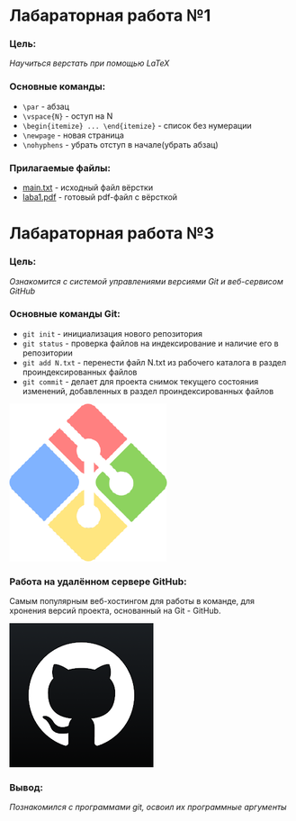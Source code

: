 # Лабараторная работа №1
### Цель:
*Научиться верстать при помощью LaTeX*

### Основные команды:
* `\par` - абзац
* `\vspace{N}` - оступ на N
* `\begin{itemize} ... \end{itemize}` - список без нумерации
* `\newpage` - новая страница
* `\nohyphens` - убрать отступ в начале(убрать абзац)


### Прилагаемые файлы:
* [main.txt](https://github.com/iis-42x70x/RPIIS/blob/%D0%A0%D0%B0%D0%B7%D1%83%D0%BC%D0%BE%D0%B2_%D0%92/laba3/main.tex) - исходный файл вёрстки
* [laba1.pdf](https://github.com/iis-42x70x/RPIIS/blob/%D0%A0%D0%B0%D0%B7%D1%83%D0%BC%D0%BE%D0%B2_%D0%92/laba3/laba1.pdf) - готовый pdf-файл с вёрсткой


# Лабараторная работа №3
### Цель:
*Ознакомится с системой управлениями версиями Git и веб-сервисом GitHub*

### Основные команды Git:
* `git init` - инициализация нового репозитория
* `git status` - проверка файлов на индексирование и наличие его в репозитории
* `git add N.txt` - перенести файл N.txt из рабочего каталога в раздел проиндексированных файлов
* `git commit` - делает для проекта снимок текущего состояния изменений, добавленных в раздел проиндексированных файлов

![](4571183.png)

### Работа на удалённом сервере GitHub:
Самым популярным веб-хостингом для работы в команде, для хронения версий проекта, основанный на Git - GitHub.

![](topic_147777_256.png)

### Вывод:

*Познакомился с программами git, освоил их программные аргументы*

